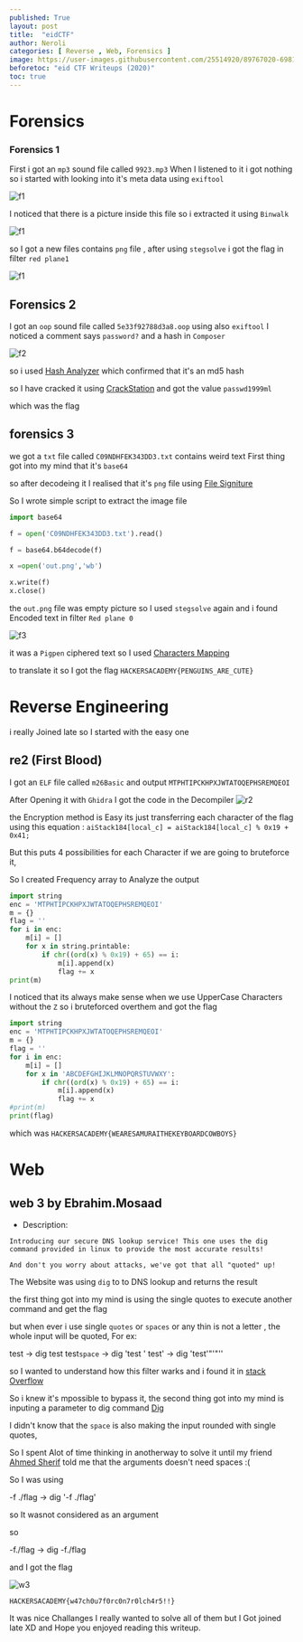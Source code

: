 ```yaml
---
published: True
layout: post
title:  "eidCTF"
author: Neroli
categories: [ Reverse , Web, Forensics ]
image: https://user-images.githubusercontent.com/25514920/89767020-69811300-daf9-11ea-8bd5-bbd897ffb155.jpg
beforetoc: "eid CTF Writeups (2020)"
toc: true
---
```


# Forensics

### Forensics 1

First i got an `mp3` sound file called `9923.mp3`
When I listened to it i got nothing so i started with looking into it's meta data using `exiftool`

![f1](https://user-images.githubusercontent.com/25514920/89761652-2752d400-daef-11ea-8de9-913ae218170a.png)

I noticed that there is a picture inside this file so i extracted it using `Binwalk`

![f1](https://user-images.githubusercontent.com/25514920/89761551-eb1f7380-daee-11ea-9047-41d582733d2a.png)

so I got a new files contains `png` file , after using `stegsolve` i got the flag in filter `red plane1`

![f1](https://user-images.githubusercontent.com/25514920/89761793-7a2c8b80-daef-11ea-84cb-999438b77fe5.png)

## Forensics 2

I got an `oop` sound file called `5e33f92788d3a8.oop` using also `exiftool` I noticed a comment says `password?` and a hash in `Composer`

![f2](https://user-images.githubusercontent.com/25514920/89762055-f6bf6a00-daef-11ea-8927-d010f8ebc336.png)

so i used [Hash Analyzer](https://www.tunnelsup.com/hash-analyzer/) which confirmed that it's an md5 hash

so I have cracked it using [CrackStation](https://crackstation.net/) and got the value `passwd1999ml`

which was the flag

## forensics 3

we got a `txt` file called `C09NDHFEK343DD3.txt` contains weird text First thing got into my mind that it's `base64`

so after decodeing it I realised that it's `png` file using [File Signiture](https://en.wikipedia.org/wiki/List_of_file_signatures)

So I wrote simple script to extract the image file 

```python
import base64

f = open('C09NDHFEK343DD3.txt').read()

f = base64.b64decode(f)

x =open('out.png','wb')

x.write(f)
x.close()
```

the `out.png` file was empty picture so I used `stegsolve` again and i found Encoded text in filter `Red plane 0`

![f3](https://user-images.githubusercontent.com/25514920/89762775-66822480-daf1-11ea-937f-a93812f66f18.png)

it was a `Pigpen` ciphered text so I used [Characters Mapping](https://www.pinterest.com/pin/737534876456122647/)

to translate it so I got the flag `HACKERSACADEMY{PENGUINS_ARE_CUTE}`

# Reverse Engineering 

i really Joined late so I started with the easy one
## re2 (First Blood)

I got an `ELF` file called `m26Basic` and output `MTPHTIPCKHPXJWTATOQEPHSREMQEOI`

After Opening it with `Ghidra` I got the code in the Decompiler 
![r2](https://user-images.githubusercontent.com/25514920/89763508-f4aada80-daf2-11ea-846c-fb667dc62c7e.png)

the Encryption method is Easy its just transferring each character of the flag using this equation :
`aiStack184[local_c] = aiStack184[local_c] % 0x19 + 0x41;`

But this puts 4 possibilities for each Character if we are going to bruteforce it,

So I created Frequency array to Analyze the output 

```python
import string
enc = 'MTPHTIPCKHPXJWTATOQEPHSREMQEOI'
m = {}
flag = ''
for i in enc:
    m[i] = []
    for x in string.printable:
        if chr((ord(x) % 0x19) + 65) == i:
            m[i].append(x)
            flag += x
print(m)
```

I noticed that its always make sense when we use UpperCase Characters without the `Z` so i bruteforced overthem and got the flag

```python
import string
enc = 'MTPHTIPCKHPXJWTATOQEPHSREMQEOI'
m = {}
flag = ''
for i in enc:
    m[i] = []
    for x in 'ABCDEFGHIJKLMNOPQRSTUVWXY':
        if chr((ord(x) % 0x19) + 65) == i:
            m[i].append(x)
            flag += x
#print(m)
print(flag)
```
which was `HACKERSACADEMY{WEARESAMURAITHEKEYBOARDCOWBOYS}`

# Web

## web 3 by Ebrahim.Mosaad

* Description:
```
Introducing our secure DNS lookup service! This one uses the dig command provided in linux to provide the most accurate results!

And don't you worry about attacks, we've got that all "quoted" up!
```

The Website was using `dig` to to DNS lookup and returns the result 

the first thing got into my mind is using the single quotes to execute another command and get the flag 

but when ever i use single `quotes` or `spaces` or any thin is not a letter , the whole input will be quoted, For ex:

test -> dig test
test`space` -> dig 'test '
test' -> dig 'test'"'"''

so I wanted to understand how this filter warks and i found it in [stack Overflow](https://stackoverflow.com/questions/1250079/how-to-escape-single-quotes-within-single-quoted-strings)

So i knew it's mpossible to bypass it, the second thing got into my mind is inputing a parameter to dig command [Dig](https://linux.die.net/man/1/dig)

I didn't know that the `space` is also making the input rounded with single quotes,

So I spent Alot of time thinking in anotherway to solve it until my friend [Ahmed Sherif](https://www.facebook.com/AhmedS93) told me that the arguments doesn't need spaces :( 

So I was using 

-f ./flag -> dig '-f ./flag'

so It wasnot considered as an argument 

so 

-f./flag -> dig -f./flag

and I got the flag 

![w3](https://user-images.githubusercontent.com/25514920/89766152-f75bfe80-daf7-11ea-9a86-dccee0257bb0.png)

`HACKERSACADEMY{w47ch0u7f0rc0n7r0lch4r5!!}`


It was nice Challanges I really wanted to solve all of them but I Got joined late XD and Hope you enjoyed reading this writeup.
